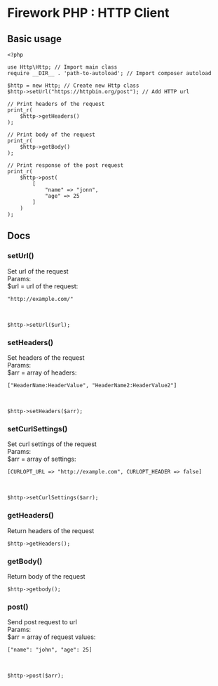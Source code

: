 # Firework PHP : HTTP Client

## Basic usage

    <?php

    use Http\Http; // Import main class
    require __DIR__ . 'path-to-autoload'; // Import composer autoload 

    $http = new Http; // Create new Http class
    $http->setUrl("https://httpbin.org/post"); // Add HTTP url

    // Print headers of the request
    print_r(
        $http->getHeaders()
    );

    // Print body of the request
    print_r(
        $http->getBody() 
    );

    // Print response of the post request
    print_r(
        $http->post(
            [
                "name" => "jonn",
                "age" => 25
            ]
        )
    );

## Docs

### setUrl()
Set url of the request \
Params: \
$url = url of the request: 

    "http://example.com/"

&nbsp;

    $http->setUrl($url);

### setHeaders()
Set headers of the request \
Params: \
$arr = array of headers: 

    ["HeaderName:HeaderValue", "HeaderName2:HeaderValue2"]

&nbsp;

    $http->setHeaders($arr);

### setCurlSettings()
Set curl settings of the request \
Params: \
$arr = array of settings: 

    [CURLOPT_URL => "http://example.com", CURLOPT_HEADER => false]

&nbsp;
    
    $http->setCurlSettings($arr);

### getHeaders()
Return headers of the request
    
    $http->getHeaders(); 

### getBody()
Return body of the request

    $http->getbody();

### post()
Send post request to url \
Params: \
$arr = array of request values: 

    ["name": "john", "age": 25]

&nbsp;

    $http->post($arr);
